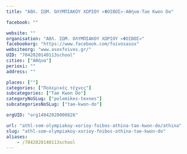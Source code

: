 ```yaml
---
title: "ΑΘΛ. ΣΩΜ. ΟΛΥΜΠΙΑΚΟΥ ΧΩΡΙΟΥ «ΦΟΙΒΟΣ»-Αθήνα-Tae Kwon Do"

facebook: ""

website: ""
organisation: "ΑΘΛ. ΣΩΜ. ΟΛΥΜΠΙΑΚΟΥ ΧΩΡΙΟΥ «ΦΟΙΒΟΣ»"
facebookorg: "https://www.facebook.com/foivosasox"
websiteorg: "www.asoxfoivos.gr/"
UID: "7042020140113school"
cities: ["Αθήνα"]
perioxi: ""
address: ""

places: [""]
categories: ["Πολεμικές τέχνες"]
subcategories: ["Tae Kwon Do"]
categoryNoSLug: ["polemikes-texnes"]
subcategoriesNoSLug: ["tae-kwon-do"]

orgUID: "org14042020000826"

url: "athl-som-olympiakoy-xorioy-foibos-athina-tae-kwon-do/athina"
slug: "athl-som-olympiakoy-xorioy-foibos-athina-tae-kwon-do"
aliases:
    - /7042020140113school
---
```





